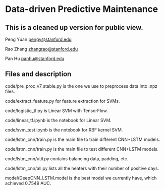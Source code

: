 # Data-driven Predictive Maintenance

## This is a cleaned up version for public view. ##

Peng Yuan pengy@stanford.edu

Rao Zhang zhangrao@stanford.edu

Pan Hu panhu@stanford.edu

## Files and description

code/pre_proc_v7_stable.py is the one we use to preprocess data into .npz files.

code/extract_feature.py for feature extraction for SVMs.

code/logistic_tf.py is Linear SVM with TensorFlow.

code/linear_tf.ipynb is the notebook for Linear SVM.

code/svm_test.ipynb is the notebook for RBF kernel SVM.

code/lstm_cnn/train.py is the main file to train different CNN+LSTM models.

code/lstm_cnn/train.py is the main file to test different CNN+LSTM models.

code/lstm_cnn/util.py contains balancing data, padding, etc.

code/lstm_cnn/all.py lists all the heaters with their number of positive days.

model/DeepCNN_LSTM.model is the best model we currently have, which achieved 0.7549 AUC.
